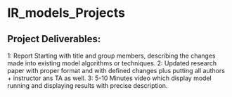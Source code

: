 # IR_models_Projects
## Project Deliverables:
1: Report Starting with title and group members, describing the changes made into existing model algorithms or techniques.
2: Updated research paper with proper format and with defined changes plus putting all authors + instructor ans TA as well.
3: 5-10 Minutes video which display model running and displaying results with precise description.
